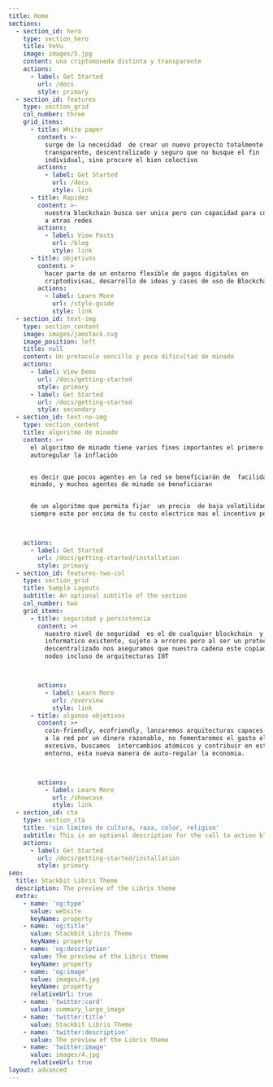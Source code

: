 ```yaml
---
title: Home
sections:
  - section_id: hero
    type: section_hero
    title: VeVu
    image: images/5.jpg
    content: una criptomoneda distinta y transparente
    actions:
      - label: Get Started
        url: /docs
        style: primary
  - section_id: features
    type: section_grid
    col_number: three
    grid_items:
      - title: White paper
        content: >-
          surge de la necesidad  de crear un nuevo proyecto totalmente
          transparente, descentralizado y seguro que no busque el fin
          individual, sino procure el bien colectivo
        actions:
          - label: Get Started
            url: /docs
            style: link
      - title: Rapidez
        content: >-
          nuestra blockchain busca ser unica pero con capacidad para conectarse
          a otras redes
        actions:
          - label: View Posts
            url: /blog
            style: link
      - title: objetivos
        content: >
          hacer parte de un entorno flexible de pagos digitales en
          criptodivisas, desarrollo de ideas y casos de uso de Blockchain
        actions:
          - label: Learn More
            url: /style-guide
            style: link
  - section_id: text-img
    type: section_content
    image: images/jamstack.svg
    image_position: left
    title: null
    content: Un protocolo sencillo y poca dificultad de minado
    actions:
      - label: View Demo
        url: /docs/getting-started
        style: primary
      - label: Get Started
        url: /docs/getting-started
        style: secondary
  - section_id: text-no-img
    type: section_content
    title: algoritmo de minado
    content: >+
      el algoritmo de minado tiene varios fines importantes el primero es
      autoregular la inflación


      es decir que pocos agentes en la red se beneficiarán de  facilidad de
      minado, y muchos agentes de minado se beneficiaran


      de un algoritmo que permita fijar  un precio  de baja volatilidad que
      siempre este por encima de tu costo electrico mas el incentivo por minar



    actions:
      - label: Get Started
        url: /docs/getting-started/installation
        style: primary
  - section_id: features-two-col
    type: section_grid
    title: Sample Layouts
    subtitle: An optional subtitle of the section
    col_number: two
    grid_items:
      - title: seguridad y persistencia
        content: >+
          nuestro nivel de seguridad  es el de cualquier blockchain  y sistema
          informatico existente, sujeto a errores pero al ser un protocolo
          descentralizado nos aseguramos que nuestra cadena este copiada en
          nodos incluso de arquitecturas IOT



        actions:
          - label: Learn More
            url: /overview
            style: link
      - title: algunos objetivos
        content: >+
          coin-friendly, ecofriendly, lanzaremos arquitecturas capaces de entrar
          a la red por un dinero razonable, no fomentaremos el gasto electrico
          excesivo, buscamos  intercambios atómicos y contribuir en este nuevo
          entorno, esta nueva manera de auto-regular la economia.



        actions:
          - label: Learn More
            url: /showcase
            style: link
  - section_id: cta
    type: section_cta
    title: 'sin limites de cultura, raza, color, religion'
    subtitle: This is an optional description for the call to action block.
    actions:
      - label: Get Started
        url: /docs/getting-started/installation
        style: primary
seo:
  title: Stackbit Libris Theme
  description: The preview of the Libris theme
  extra:
    - name: 'og:type'
      value: website
      keyName: property
    - name: 'og:title'
      value: Stackbit Libris Theme
      keyName: property
    - name: 'og:description'
      value: The preview of the Libris theme
      keyName: property
    - name: 'og:image'
      value: images/4.jpg
      keyName: property
      relativeUrl: true
    - name: 'twitter:card'
      value: summary_large_image
    - name: 'twitter:title'
      value: Stackbit Libris Theme
    - name: 'twitter:description'
      value: The preview of the Libris theme
    - name: 'twitter:image'
      value: images/4.jpg
      relativeUrl: true
layout: advanced
---
```

